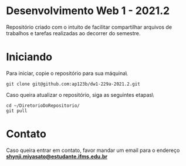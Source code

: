 # Desenvolvimento Web 1 - 2021.2

Repositório criado com o intuito de facilitar compartilhar arquivos de trabalhos e tarefas realizadas ao decorrer do semestre.

# Iniciando
Para iniciar, copie o repositório para sua máquina\
```
git clone git@github.com:ap123b/dw1-229a-2021.2.git
```

Caso queira atualizar o repositório, siga as seguintes etapas\
```
cd ~/DiretorioDoRepositorio/
git pull
```

# Contato
Caso queira entrar em contato, favor mandar um email para o endereço **shynji.miyasato@estudante.ifms.edu.br**

